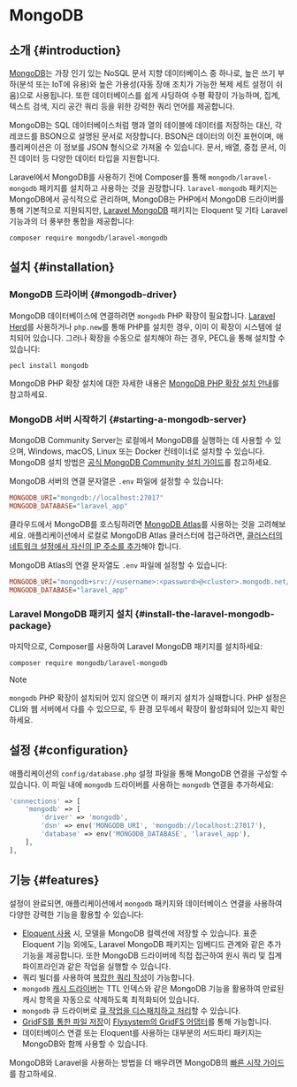# MongoDB










## 소개 {#introduction}

[MongoDB](https://www.mongodb.com/resources/products/fundamentals/why-use-mongodb)는 가장 인기 있는 NoSQL 문서 지향 데이터베이스 중 하나로, 높은 쓰기 부하(분석 또는 IoT에 유용)와 높은 가용성(자동 장애 조치가 가능한 복제 세트 설정이 쉬움)으로 사용됩니다. 또한 데이터베이스를 쉽게 샤딩하여 수평 확장이 가능하며, 집계, 텍스트 검색, 지리 공간 쿼리 등을 위한 강력한 쿼리 언어를 제공합니다.

MongoDB는 SQL 데이터베이스처럼 행과 열의 테이블에 데이터를 저장하는 대신, 각 레코드를 BSON으로 설명된 문서로 저장합니다. BSON은 데이터의 이진 표현이며, 애플리케이션은 이 정보를 JSON 형식으로 가져올 수 있습니다. 문서, 배열, 중첩 문서, 이진 데이터 등 다양한 데이터 타입을 지원합니다.

Laravel에서 MongoDB를 사용하기 전에 Composer를 통해 `mongodb/laravel-mongodb` 패키지를 설치하고 사용하는 것을 권장합니다. `laravel-mongodb` 패키지는 MongoDB에서 공식적으로 관리하며, MongoDB는 PHP에서 MongoDB 드라이버를 통해 기본적으로 지원되지만, [Laravel MongoDB](https://www.mongodb.com/docs/drivers/php/laravel-mongodb/) 패키지는 Eloquent 및 기타 Laravel 기능과의 더 풍부한 통합을 제공합니다:

```shell
composer require mongodb/laravel-mongodb
```


## 설치 {#installation}


### MongoDB 드라이버 {#mongodb-driver}

MongoDB 데이터베이스에 연결하려면 `mongodb` PHP 확장이 필요합니다. [Laravel Herd](https://herd.laravel.com)를 사용하거나 `php.new`를 통해 PHP를 설치한 경우, 이미 이 확장이 시스템에 설치되어 있습니다. 그러나 확장을 수동으로 설치해야 하는 경우, PECL을 통해 설치할 수 있습니다:

```shell
pecl install mongodb
```

MongoDB PHP 확장 설치에 대한 자세한 내용은 [MongoDB PHP 확장 설치 안내](https://www.php.net/manual/en/mongodb.installation.php)를 참고하세요.


### MongoDB 서버 시작하기 {#starting-a-mongodb-server}

MongoDB Community Server는 로컬에서 MongoDB를 실행하는 데 사용할 수 있으며, Windows, macOS, Linux 또는 Docker 컨테이너로 설치할 수 있습니다. MongoDB 설치 방법은 [공식 MongoDB Community 설치 가이드](https://docs.mongodb.com/manual/administration/install-community/)를 참고하세요.

MongoDB 서버의 연결 문자열은 `.env` 파일에 설정할 수 있습니다:

```ini
MONGODB_URI="mongodb://localhost:27017"
MONGODB_DATABASE="laravel_app"
```

클라우드에서 MongoDB를 호스팅하려면 [MongoDB Atlas](https://www.mongodb.com/cloud/atlas)를 사용하는 것을 고려해보세요.
애플리케이션에서 로컬로 MongoDB Atlas 클러스터에 접근하려면, [클러스터의 네트워크 설정에서 자신의 IP 주소를 추가](https://www.mongodb.com/docs/atlas/security/add-ip-address-to-list/)해야 합니다.

MongoDB Atlas의 연결 문자열도 `.env` 파일에 설정할 수 있습니다:

```ini
MONGODB_URI="mongodb+srv://<username>:<password>@<cluster>.mongodb.net/<dbname>?retryWrites=true&w=majority"
MONGODB_DATABASE="laravel_app"
```


### Laravel MongoDB 패키지 설치 {#install-the-laravel-mongodb-package}

마지막으로, Composer를 사용하여 Laravel MongoDB 패키지를 설치하세요:

```shell
composer require mongodb/laravel-mongodb
```

> [!NOTE]
> `mongodb` PHP 확장이 설치되어 있지 않으면 이 패키지 설치가 실패합니다. PHP 설정은 CLI와 웹 서버에서 다를 수 있으므로, 두 환경 모두에서 확장이 활성화되어 있는지 확인하세요.


## 설정 {#configuration}

애플리케이션의 `config/database.php` 설정 파일을 통해 MongoDB 연결을 구성할 수 있습니다. 이 파일 내에 `mongodb` 드라이버를 사용하는 `mongodb` 연결을 추가하세요:

```php
'connections' => [
    'mongodb' => [
        'driver' => 'mongodb',
        'dsn' => env('MONGODB_URI', 'mongodb://localhost:27017'),
        'database' => env('MONGODB_DATABASE', 'laravel_app'),
    ],
],
```


## 기능 {#features}

설정이 완료되면, 애플리케이션에서 `mongodb` 패키지와 데이터베이스 연결을 사용하여 다양한 강력한 기능을 활용할 수 있습니다:

- [Eloquent 사용](https://www.mongodb.com/docs/drivers/php/laravel-mongodb/current/eloquent-models/) 시, 모델을 MongoDB 컬렉션에 저장할 수 있습니다. 표준 Eloquent 기능 외에도, Laravel MongoDB 패키지는 임베디드 관계와 같은 추가 기능을 제공합니다. 또한 MongoDB 드라이버에 직접 접근하여 원시 쿼리 및 집계 파이프라인과 같은 작업을 실행할 수 있습니다.
- 쿼리 빌더를 사용하여 [복잡한 쿼리 작성](https://www.mongodb.com/docs/drivers/php/laravel-mongodb/current/query-builder/)이 가능합니다.
- `mongodb` [캐시 드라이버](https://www.mongodb.com/docs/drivers/php/laravel-mongodb/current/cache/)는 TTL 인덱스와 같은 MongoDB 기능을 활용하여 만료된 캐시 항목을 자동으로 삭제하도록 최적화되어 있습니다.
- `mongodb` 큐 드라이버로 [큐 작업을 디스패치하고 처리](https://www.mongodb.com/docs/drivers/php/laravel-mongodb/current/queues/)할 수 있습니다.
- [GridFS를 통한 파일 저장](https://www.mongodb.com/docs/drivers/php/laravel-mongodb/current/filesystems/)이 [Flysystem의 GridFS 어댑터](https://flysystem.thephpleague.com/docs/adapter/gridfs/)를 통해 가능합니다.
- 데이터베이스 연결 또는 Eloquent를 사용하는 대부분의 서드파티 패키지는 MongoDB와 함께 사용할 수 있습니다.

MongoDB와 Laravel을 사용하는 방법을 더 배우려면 MongoDB의 [빠른 시작 가이드](https://www.mongodb.com/docs/drivers/php/laravel-mongodb/current/quick-start/)를 참고하세요.
